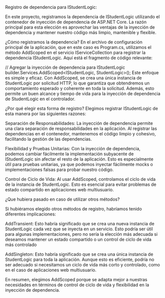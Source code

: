 Registro de dependencia para IStudentLogic:

En este proyecto, registramos la dependencia de IStudentLogic utilizando el contenedor de inyección de dependencia de ASP.NET Core. La razón principal para esta elección es aprovechar las ventajas de la inyección de dependencia y mantener nuestro código más limpio, mantenible y flexible.

¿Cómo registramos la dependencia?
En el archivo de configuración principal de la aplicación, que en este caso es Program.cs, utilizamos el método AddScoped en el servicio IServiceCollection para registrar la dependencia IStudentLogic. Aquí está el fragmento de código relevante:

// Agregar la inyección de dependencia para IStudentLogic
builder.Services.AddScoped<IStudentLogic, StudentLogic>();
Este enfoque es simple y eficaz. Con AddScoped, se crea una única instancia de StudentLogic por solicitud HTTP, lo que garantiza que obtendremos un comportamiento esperado y coherente en toda la solicitud. Además, esto permite un buen alcance y tiempo de vida para la inyección de dependencia de StudentLogic en el controlador.

¿Por qué elegir esta forma de registro?
Elegimos registrar IStudentLogic de esta manera por las siguientes razones:

Separación de Responsabilidades: La inyección de dependencia permite una clara separación de responsabilidades en la aplicación. Al registrar las dependencias en el contenedor, mantenemos el código limpio y cohesivo, facilitando la gestión de las dependencias.

Flexibilidad y Pruebas Unitarias: Con la inyección de dependencia, podemos cambiar fácilmente la implementación subyacente de IStudentLogic sin afectar el resto de la aplicación. Esto es especialmente útil para pruebas unitarias, ya que podemos inyectar fácilmente mocks o implementaciones falsas para probar nuestro código.

Control de Ciclo de Vida: Al usar AddScoped, controlamos el ciclo de vida de la instancia de StudentLogic. Esto es esencial para evitar problemas de estado compartido en aplicaciones web multiusuario.

¿Que hubiera pasado en caso de utilizar otros métodos?

Si hubiéramos elegido otros métodos de registro, habríamos tenido diferentes implicaciones:

AddTransient: Esto habría significado que se crea una nueva instancia de StudentLogic cada vez que se inyecta en un servicio. Esto podría ser útil para algunas implementaciones, pero no sería la elección más adecuada si deseamos mantener un estado compartido o un control de ciclo de vida más controlado

AddSingleton: Esto habría significado que se crea una única instancia de StudentLogic para toda la aplicación. Aunque esto es eficiente, podría no ser adecuado si necesitamos un ciclo de vida más corto y controlado, como en el caso de aplicaciones web multiusuario.

En resumen, elegimos AddScoped porque se adapta mejor a nuestras necesidades en términos de control de ciclo de vida y flexibilidad en la inyección de dependencia.
